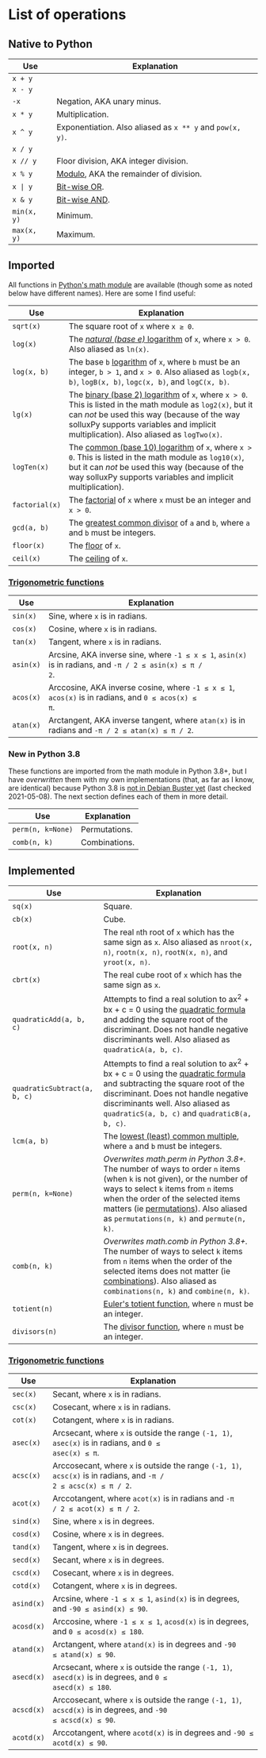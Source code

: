 # List of operations
## Native to Python

Use | Explanation
--- | ---
`x + y` |
`x - y` |
`-x` | Negation, AKA unary minus.
`x * y` | Multiplication.
`x ^ y` | Exponentiation. Also aliased as `x ** y` and `pow(x, y)`.
`x / y` |
`x // y` | Floor division, AKA integer division.
`x % y` | [Modulo](https://en.wikipedia.org/wiki/Modulo_operation), AKA the remainder of division.
<code>x &vert; y</code> | [Bit-wise OR](https://en.wikipedia.org/wiki/Bitwise_operation#OR).
`x & y` | [Bit-wise AND](https://en.wikipedia.org/wiki/Bitwise_operation#OR).
`min(x, y)` | Minimum.
`max(x, y)` | Maximum.

## Imported
All functions in [Python's math module](https://docs.python.org/3/library/math.html) are available (though some as noted below have different names). Here are some I find useful:

Use | Explanation
--- | ---
`sqrt(x)` | The square root of `x` where <code>x &ge; 0</code>.
`log(x)` | The [*natural (base e)* logarithm](https://en.wikipedia.org/wiki/Natural_logarithm) of `x`, where `x > 0`. Also aliased as `ln(x)`.
`log(x, b)` | The base `b` [logarithm](https://en.wikipedia.org/wiki/Logarithm) of `x`, where `b` must be an integer, `b > 1`, and `x > 0`. Also aliased as `logb(x, b)`, `logB(x, b)`, `logc(x, b)`, and `logC(x, b)`.
`lg(x)` | The [binary (base 2) logarithm](https://en.wikipedia.org/wiki/Binary_logarithm) of `x`, where `x > 0`. This is listed in the math module as `log2(x)`, but it can *not* be used this way (because of the way solluxPy supports variables and implicit multiplication). Also aliased as `logTwo(x)`.
`logTen(x)` | The [common (base 10) logarithm](https://en.wikipedia.org/wiki/Common_logarithm) of `x`, where `x > 0`. This is listed in the math module as `log10(x)`, but it can *not* be used this way (because of the way solluxPy supports variables and implicit multiplication).
`factorial(x)` | The [factorial](https://en.wikipedia.org/wiki/Factorial) of `x` where `x` must be an integer and `x > 0`.
`gcd(a, b)` | The [greatest common divisor](https://en.wikipedia.org/wiki/Greatest_common_divisor) of `a` and `b`, where `a` and `b` must be integers.
`floor(x)` | The [floor](https://en.wikipedia.org/wiki/Floor_and_ceiling_functions) of `x`.
`ceil(x)` | The [ceiling](https://en.wikipedia.org/wiki/Floor_and_ceiling_functions) of `x`.

### [Trigonometric functions](https://en.wikipedia.org/wiki/Trigonometric_functions#Right-angled_triangle_definitions)

Use | Explanation
--- | ---
`sin(x)` | Sine, where `x` is in radians.
`cos(x)` | Cosine, where `x` is in radians.
`tan(x)` | Tangent, where `x` is in radians.
`asin(x)` | Arcsine, AKA inverse sine, where <code>-1 &le; x &le; 1</code>, `asin(x)` is in radians, and <code>-π / 2 &le; asin(x) &le; π / 2</code>.
`acos(x)` | Arccosine, AKA inverse cosine, where <code>-1 &le; x &le; 1</code>, `acos(x)` is in radians, and <code>0 &le; acos(x) &le; π</code>.
`atan(x)` | Arctangent, AKA inverse tangent, where `atan(x)` is in radians and <code>-π / 2 &le; atan(x) &le; π / 2</code>.

### New in Python 3.8
These functions are imported from the math module in Python 3.8+, but I have *overwritten* them with my own implementations (that, as far as I know, are identical) because Python 3.8 is [not in Debian Buster yet](https://packages.debian.org/search?suite=buster&keywords=python3.8) (last checked 2021-05-08). The next section defines each of them in more detail.

Use | Explanation
--- | ---
`perm(n, k=None)` | Permutations.
`comb(n, k)` | Combinations.

## Implemented

Use | Explanation
--- | ---
`sq(x)` | Square.
`cb(x)` | Cube.
`root(x, n)` | The real `n`th root of `x` which has the same sign as `x`. Also aliased as `nroot(x, n)`, `rootn(x, n)`, `rootN(x, n)`, and `yroot(x, n)`.
`cbrt(x)` | The real cube root of `x` which has the same sign as `x`.
`quadraticAdd(a, b, c)` | Attempts to find a real solution to ax<sup>2</sup> + bx + c = 0 using the [quadratic formula](https://en.wikipedia.org/wiki/Quadratic_formula) and adding the square root of the discriminant. Does not handle negative discriminants well. Also aliased as `quadraticA(a, b, c)`.
`quadraticSubtract(a, b, c)` | Attempts to find a real solution to ax<sup>2</sup> + bx + c = 0 using the [quadratic formula](https://en.wikipedia.org/wiki/Quadratic_formula) and subtracting the square root of the discriminant. Does not handle negative discriminants well. Also aliased as `quadraticS(a, b, c)` and `quadraticB(a, b, c)`.
`lcm(a, b)` | The [lowest (least) common multiple](https://en.wikipedia.org/wiki/Least_common_multiple), where `a` and `b` must be integers.
`perm(n, k=None)` | *Overwrites math.perm in Python 3.8+.* The number of ways to order `n` items (when `k` is not given), or the number of ways to select `k` items from `n` items when the order of the selected items matters (ie [permutations](https://en.wikipedia.org/wiki/Permutation)). Also aliased as `permutations(n, k)` and `permute(n, k)`.
`comb(n, k)` | *Overwrites math.comb in Python 3.8+.* The number of ways to select `k` items from `n` items when the order of the selected items does not matter (ie [combinations](https://en.wikipedia.org/wiki/Combination)). Also aliased as `combinations(n, k)` and `combine(n, k)`.
`totient(n)` | [Euler's totient function](https://en.wikipedia.org/wiki/Euler%27s_totient_function), where `n` must be an integer.
`divisors(n)` | The [divisor function](https://en.wikipedia.org/wiki/Divisor_function), where `n` must be an integer.

### [Trigonometric functions](https://en.wikipedia.org/wiki/Trigonometric_functions#Right-angled_triangle_definitions)
Use | Explanation
--- | ---
`sec(x)` | Secant, where `x` is in radians.
`csc(x)` | Cosecant, where `x` is in radians.
`cot(x)` | Cotangent, where `x` is in radians.
`asec(x)` | Arcsecant, where `x` is outside the range `(-1, 1)`, `asec(x)` is in radians, and <code>0 &le; asec(x) &le; π</code>.
`acsc(x)` | Arccosecant, where `x` is outside the range `(-1, 1)`, `acsc(x)` is in radians, and <code>-π / 2 &le; acsc(x) &le; π / 2</code>.
`acot(x)` | Arccotangent, where `acot(x)` is in radians and <code>-π / 2 &le; acot(x) &le; π / 2</code>.
`sind(x)` | Sine, where `x` is in degrees.
`cosd(x)` | Cosine, where `x` is in degrees.
`tand(x)` | Tangent, where `x` is in degrees.
`secd(x)` | Secant, where `x` is in degrees.
`cscd(x)` | Cosecant, where `x` is in degrees.
`cotd(x)` | Cotangent, where `x` is in degrees.
`asind(x)` | Arcsine, where <code>-1 &le; x &le; 1</code>, `asind(x)` is in degrees, and <code>-90 &le; asind(x) &le; 90</code>.
`acosd(x)` | Arccosine, where <code>-1 &le; x &le; 1</code>, `acosd(x)` is in degrees, and <code>0 &le; acosd(x) &le; 180</code>.
`atand(x)` | Arctangent, where `atand(x)` is in degrees and <code>-90 &le; atand(x) &le; 90</code>.
`asecd(x)` | Arcsecant, where `x` is outside the range `(-1, 1)`, `asecd(x)` is in degrees, and <code>0 &le; asecd(x) &le; 180</code>.
`acscd(x)` | Arccosecant, where `x` is outside the range `(-1, 1)`, `acscd(x)` is in degrees, and <code>-90 &le; acscd(x) &le; 90</code>.
`acotd(x)` | Arccotangent, where `acotd(x)` is in degrees and <code>-90 &le; acotd(x) &le; 90</code>.
